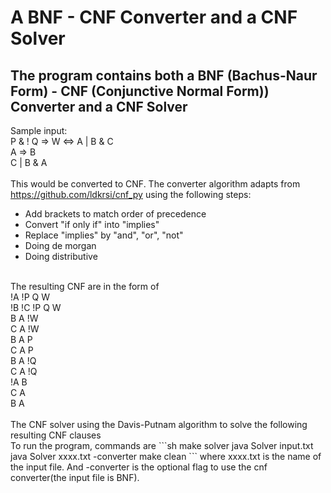 # A BNF - CNF Converter and a CNF Solver
## The program contains both a BNF (Bachus-Naur Form) - CNF (Conjunctive Normal Form)) Converter and a CNF Solver
Sample input: </br>
    P & ! Q => W <=> A | B & C</br>
    A => B</br>
    C | B & A</br>
</br>
This would be converted to CNF. The converter algorithm adapts from https://github.com/ldkrsi/cnf_py using the following steps:
* Add brackets to match order of precedence</br>
* Convert "if only if" into "implies"</br>
* Replace "implies" by "and", "or", "not"</br>
* Doing de morgan</br>
* Doing distributive</br>
</br>
The resulting CNF are in the form of </br>
    !A !P Q W</br>
    !B !C !P Q W</br>
    B A !W</br>
    C A !W</br>
    B A P</br>
    C A P</br>
    B A !Q</br>
    C A !Q</br>
    !A B</br>
    C A</br>
    B A</br>
</br>
The CNF solver using the Davis-Putnam algorithm to solve the following resulting CNF clauses</br>
To run the program, commands are
```sh
make solver
java Solver input.txt
java Solver xxxx.txt -converter
make clean
```
where xxxx.txt is the name of the input file.
And -converter is the optional flag to use the cnf converter(the input file is BNF).